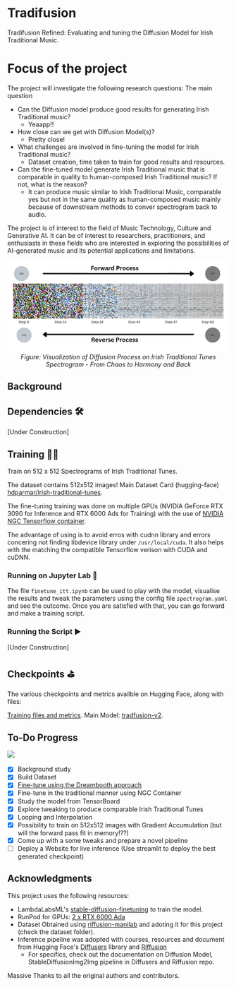 # Tradifusion
Tradifusion Refined: Evaluating and tuning the Diffusion Model for Irish Traditional Music.

# Focus of the project
The project will investigate the following research questions:
The main question 
- Can the Diffusion model produce good results for generating Irish Traditional music?
    - Yeaapp!!
- How close can we get with Diffusion Model(s)?
    - Pretty close!
- What challenges are involved in fine-tuning the model for Irish Traditional music?
    - Dataset creation, time taken to train for good results and resources.
- Can the fine-tuned model generate Irish Traditional music that is comparable in quality to
human-composed Irish Traditional music? If not, what is the reason?
    - It can produce music similar to Irish Traditional Music, comparable yes but not in the same quality as human-composed music mainly because of downstream methods to conver spectrogram back to audio.

The project is of interest to the field of Music Technology, Culture and Generative AI. It can be of interest to researchers, practitioners, and enthusiasts in these fields who are interested in exploring the possibilities of AI-generated music and its potential applications and limitations.

<p align="center">
  <img alt="Sequential visualization of a diffusion process model fine-tuned on Irish traditional tune spectrograms, showing the transition from random noise at step 0 to structured data at step 50. The top row labeled 'Forward Process' shows the gradual formation of patterns, while the bottom row labeled 'Reverse Process' illustrates the deconstruction back to noise" src="images/fr.png" title="Visualization of Diffusion Process on Irish Tune Spectrograms - From Chaos to Harmony and Back">
  <br>
  <em>Figure: Visualization of Diffusion Process on Irish Traditional Tunes Spectrogram - From Chaos to Harmony and Back</em>
</p>

## Background 


## Dependencies 🛠️
[Under Construction]

## Training 🏋🏽
Train on 512 x 512 Spectrograms of Irish Traditional Tunes. 

The dataset contains 512x512 images!
Main Dataset Card (hugging-face) [hdparmar/irish-traditional-tunes](https://huggingface.co/datasets/hdparmar/irish-traditional-tunes).


The fine-tuning training was done on multiple GPUs (NVIDIA GeForce RTX 3090 for Inference and RTX 6000 Ads for Training) with the use of [NVIDIA NGC Tensorflow container](https://catalog.ngc.nvidia.com/orgs/nvidia/containers/tensorflow). 

The advantage of using is to avoid erros with cudnn library and errors concering not finding libdevice library under `/usr/local/cuda`. It also helps with the matching the compatible Tensorflow verison with CUDA and cuDNN. 

### Running on Jupyter Lab 📓
The file `finetune_itt.ipynb` can be used to play with the model, visualise the results and tweak the parameters using the config file `spectrogram.yaml` and see the outcome. Once you are satisfied with that, you can go forward and make a training script.


### Running the Script ▶️
[Under Construction]



## Checkpoints ⛳︎
The various checkpoints and metrics availble on Hugging Face, along with files:

[Training files and metrics](https://huggingface.co/hdparmar/tradfusion-v2-training-files).
Main Model: [tradfusion-v2](https://huggingface.co/hdparmar/tradfusion-v2).

## To-Do Progress
![](https://geps.dev/progress/90)
- [x] Background study
- [x] Build Dataset 
- [x] [Fine-tune using the Dreambooth approach](https://dreambooth.github.io/)
- [x] Fine-tune in the traditional manner using NGC Container
- [x] Study the model from TensorBoard
- [x] Explore tweaking to produce comparable Irish Traditional Tunes
- [x] Looping and Interpolation 
- [x] Possibility to train on 512x512 images with Gradient Accumulation (but will the forward pass fit in memory!??)
- [x] Come up with a some tweaks and prepare a novel pipeline
- [ ] Deploy a Website for live inference (Use streamlit to deploy the best generated checkpoint)

## Acknowledgments

This project uses the following resources:
- LambdaLabsML's [stable-diffusion-finetuning](https://github.com/LambdaLabsML/examples/tree/main/stable-diffusion-finetuning) to train the model. 
- RunPod for GPUs: [2 x RTX 6000 Ada](https://www.runpod.io/)
- Dataset Obtained using [riffusion-manilab](https://github.com/hdparmar/riffusion-manilab) and adoting it for this project (check the dataset folder).
- Inference pipeline was adopted with courses, resources and document from Hugging Face's [Diffusers](https://huggingface.co/docs/diffusers/index) library and [Riffusion](https://github.com/riffusion/riffusion/tree/main)
    - For specifics, check out the documentation on Diffusion Model, StableDiffusionImg2Img pipeline in Diffusers and Riffusion repo.

Massive Thanks to all the original authors and contributors.




